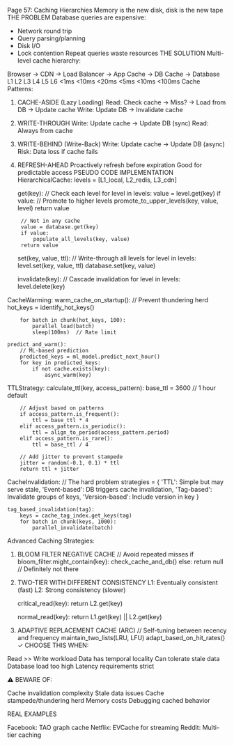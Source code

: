 Page 57: Caching Hierarchies
Memory is the new disk, disk is the new tape
THE PROBLEM
Database queries are expensive:
- Network round trip
- Query parsing/planning
- Disk I/O
- Lock contention
Repeat queries waste resources
THE SOLUTION
Multi-level cache hierarchy:

Browser → CDN → Load Balancer → App Cache → DB Cache → Database
  L1      L2         L3             L4          L5         L6
<1ms    <10ms      <20ms          <5ms        <10ms     <100ms
Cache Patterns:
1. CACHE-ASIDE (Lazy Loading)
   Read: Check cache → Miss? → Load from DB → Update cache
   Write: Update DB → Invalidate cache

2. WRITE-THROUGH
   Write: Update cache → Update DB (sync)
   Read: Always from cache

3. WRITE-BEHIND (Write-Back)
   Write: Update cache → Update DB (async)
   Risk: Data loss if cache fails

4. REFRESH-AHEAD
   Proactively refresh before expiration
   Good for predictable access
PSEUDO CODE IMPLEMENTATION
HierarchicalCache:
    levels = [L1_local, L2_redis, L3_cdn]
    
    get(key):
        // Check each level
        for level in levels:
            value = level.get(key)
            if value:
                // Promote to higher levels
                promote_to_upper_levels(key, value, level)
                return value
                
        // Not in any cache
        value = database.get(key)
        if value:
            populate_all_levels(key, value)
        return value
        
    set(key, value, ttl):
        // Write-through all levels
        for level in levels:
            level.set(key, value, ttl)
        database.set(key, value)
        
    invalidate(key):
        // Cascade invalidation
        for level in levels:
            level.delete(key)

CacheWarming:
    warm_cache_on_startup():
        // Prevent thundering herd
        hot_keys = identify_hot_keys()
        
        for batch in chunk(hot_keys, 100):
            parallel_load(batch)
            sleep(100ms)  // Rate limit
            
    predict_and_warm():
        // ML-based prediction
        predicted_keys = ml_model.predict_next_hour()
        for key in predicted_keys:
            if not cache.exists(key):
                async_warm(key)

TTLStrategy:
    calculate_ttl(key, access_pattern):
        base_ttl = 3600  // 1 hour default
        
        // Adjust based on patterns
        if access_pattern.is_frequent():
            ttl = base_ttl * 4
        elif access_pattern.is_periodic():
            ttl = align_to_period(access_pattern.period)
        elif access_pattern.is_rare():
            ttl = base_ttl / 4
            
        // Add jitter to prevent stampede
        jitter = random(-0.1, 0.1) * ttl
        return ttl + jitter

CacheInvalidation:
    // The hard problem
    strategies = {
        'TTL': Simple but may serve stale,
        'Event-based': DB triggers cache invalidation,
        'Tag-based': Invalidate groups of keys,
        'Version-based': Include version in key
    }
    
    tag_based_invalidation(tag):
        keys = cache_tag_index.get_keys(tag)
        for batch in chunk(keys, 1000):
            parallel_invalidate(batch)
Advanced Caching Strategies:
1. BLOOM FILTER NEGATIVE CACHE
   // Avoid repeated misses
   if bloom_filter.might_contain(key):
       check_cache_and_db()
   else:
       return null  // Definitely not there

2. TWO-TIER WITH DIFFERENT CONSISTENCY
   L1: Eventually consistent (fast)
   L2: Strong consistency (slower)
   
   critical_read(key):
       return L2.get(key)
   
   normal_read(key):
       return L1.get(key) || L2.get(key)

3. ADAPTIVE REPLACEMENT CACHE (ARC)
   // Self-tuning between recency and frequency
   maintain_two_lists(LRU, LFU)
   adapt_based_on_hit_rates()
✓ CHOOSE THIS WHEN:

Read >> Write workload
Data has temporal locality
Can tolerate stale data
Database load too high
Latency requirements strict

⚠️ BEWARE OF:

Cache invalidation complexity
Stale data issues
Cache stampede/thundering herd
Memory costs
Debugging cached behavior

REAL EXAMPLES

Facebook: TAO graph cache
Netflix: EVCache for streaming
Reddit: Multi-tier caching
